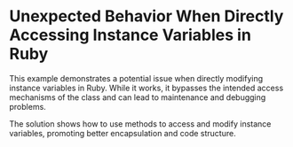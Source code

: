 # Unexpected Behavior When Directly Accessing Instance Variables in Ruby

This example demonstrates a potential issue when directly modifying instance variables in Ruby. While it works, it bypasses the intended access mechanisms of the class and can lead to maintenance and debugging problems.

The solution shows how to use methods to access and modify instance variables, promoting better encapsulation and code structure.
